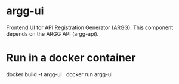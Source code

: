 # argg-ui
Frontend UI for API Registration Generator (ARGG).  This component depends on the 
ARGG API (argg-api).

# Run in a docker container

docker build -t argg-ui .
docker run argg-ui